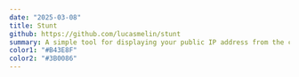 ```yaml
---
date: "2025-03-08"
title: Stunt
github: https://github.com/lucasmelin/stunt
summary: A simple tool for displaying your public IP address from the command line using STUN.
color1: "#B43E8F"
color2: "#3B0086"
---
```

